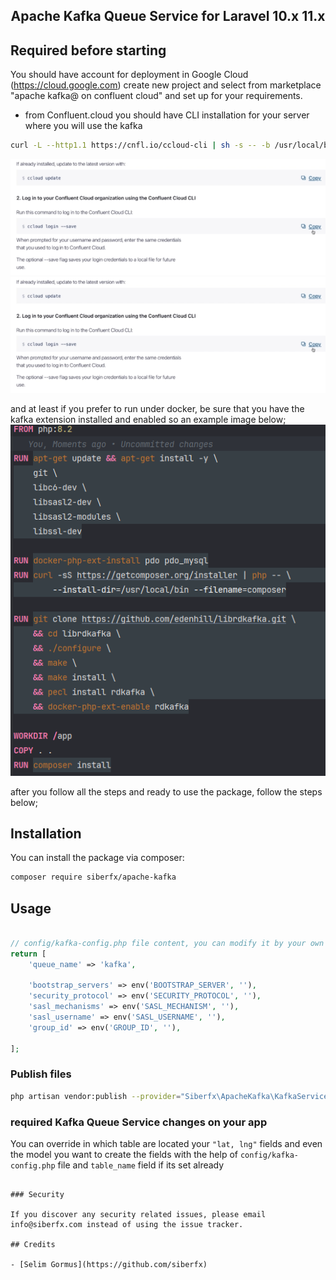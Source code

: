 ## <p align="center">Apache Kafka Queue Service for Laravel 10.x 11.x</p>

## Required before starting

You should have account for deployment in Google Cloud (https://cloud.google.com) 
create new project and select from marketplace "apache kafka@ on confluent cloud"
and set up for your requirements.

- from Confluent.cloud you should have CLI installation for your server where you will use the kafka 
```bash
curl -L --http1.1 https://cnfl.io/ccloud-cli | sh -s -- -b /usr/local/bin 
```
![img_1.png](img/img_1.png)
![img_2.png](img/img_2.png)

and at least if you prefer to run under docker, be sure that you have the kafka extension installed and enabled so an example image below;
![img_1.png](img_1.png)

after you follow all the steps and ready to use the package, follow the steps below;

## Installation

You can install the package via composer:

```bash
composer require siberfx/apache-kafka
```

## Usage

``` php

// config/kafka-config.php file content, you can modify it by your own settings.
return [
    'queue_name' => 'kafka',

    'bootstrap_servers' => env('BOOTSTRAP_SERVER', ''),
    'security_protocol' => env('SECURITY_PROTOCOL', ''),
    'sasl_mechanisms' => env('SASL_MECHANISM', ''),
    'sasl_username' => env('SASL_USERNAME', ''),
    'group_id' => env('GROUP_ID', ''),

];

```

### Publish files

``` bash
php artisan vendor:publish --provider="Siberfx\ApacheKafka\KafkaServiceProvider"
```

### required Kafka Queue Service changes on your app

You can override in which table are located your `"lat, lng"` fields and even the model you want to create the fields
with the help of `config/kafka-config.php` file and `table_name` field if its set already

```

### Security

If you discover any security related issues, please email info@siberfx.com instead of using the issue tracker.

## Credits

- [Selim Gormus](https://github.com/siberfx)

